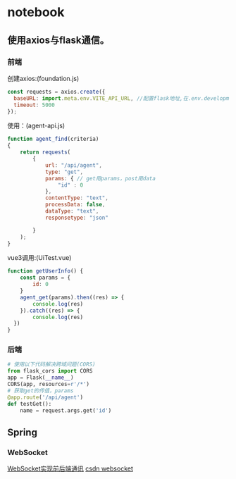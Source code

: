 # notebook

## 使用axios与flask通信。
### 前端
创建axios:(foundation.js)
```js
const requests = axios.create({
  baseURL: import.meta.env.VITE_API_URL, //配置flask地址,在.env.development中配置
  timeout: 5000
});
```

使用：(agent-api.js)
```js
function agent_find(criteria)
{
    return requests(
        {
            url: "/api/agent",
            type: "get",
            params: { // get用params，post用data
                "id" : 0
            },
            contentType: "text",
            processData: false,
            dataType: "text",
            responsetype: "json"

        }
    );
}
```
vue3调用:(UiTest.vue)
```js
function getUserInfo() {
	const params = {
		id: 0
	}
	agent_get(params).then((res) => {
		console.log(res)
	}).catch((res) => {
        console.log(res)
  })
}
```

### 后端
```python
# 使用以下代码解决跨域问题(CORS)
from flask_cors import CORS
app = Flask(__name__)
CORS(app, resources=r'/*')
# 获取get的传值，params
@app.route('/api/agent')
def testGet():
    name = request.args.get('id')
```

## Spring
### WebSocket
[WebSocket实现前后端通讯](https://www.cnblogs.com/taojietaoge/p/14980331.html)
[csdn websocket](https://blog.csdn.net/seeeeeeeeeee/article/details/124681886)